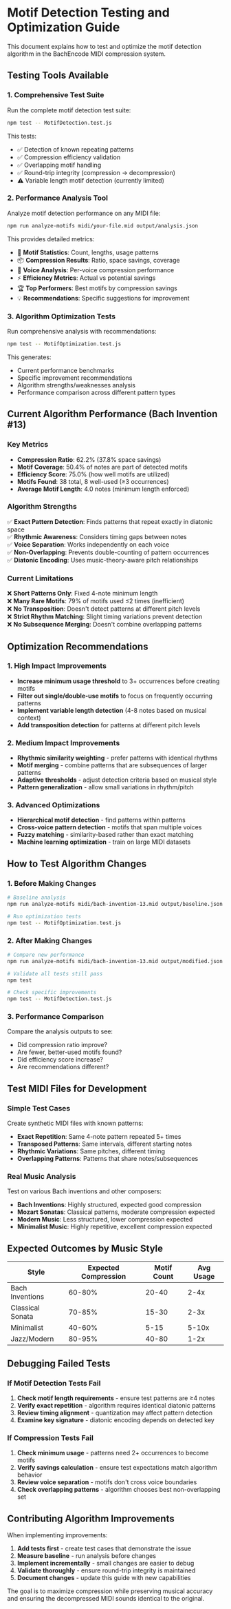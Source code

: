 # Motif Detection Testing and Optimization Guide

This document explains how to test and optimize the motif detection algorithm in the BachEncode MIDI compression system.

## Testing Tools Available

### 1. Comprehensive Test Suite
Run the complete motif detection test suite:
```bash
npm test -- MotifDetection.test.js
```

This tests:
- ✅ Detection of known repeating patterns
- ✅ Compression efficiency validation  
- ✅ Overlapping motif handling
- ✅ Round-trip integrity (compression → decompression)
- ⚠️  Variable length motif detection (currently limited)

### 2. Performance Analysis Tool
Analyze motif detection performance on any MIDI file:
```bash
npm run analyze-motifs midi/your-file.mid output/analysis.json
```

This provides detailed metrics:
- 🎵 **Motif Statistics**: Count, lengths, usage patterns
- 📦 **Compression Results**: Ratio, space savings, coverage
- 🎼 **Voice Analysis**: Per-voice compression performance  
- ⚡ **Efficiency Metrics**: Actual vs potential savings
- 🏆 **Top Performers**: Best motifs by compression savings
- 💡 **Recommendations**: Specific suggestions for improvement

### 3. Algorithm Optimization Tests
Run comprehensive analysis with recommendations:
```bash
npm test -- MotifOptimization.test.js
```

This generates:
- Current performance benchmarks
- Specific improvement recommendations
- Algorithm strengths/weaknesses analysis
- Performance comparison across different pattern types

## Current Algorithm Performance (Bach Invention #13)

### Key Metrics
- **Compression Ratio**: 62.2% (37.8% space savings)
- **Motif Coverage**: 50.4% of notes are part of detected motifs
- **Efficiency Score**: 75.0% (how well motifs are utilized)
- **Motifs Found**: 38 total, 8 well-used (≥3 occurrences)
- **Average Motif Length**: 4.0 notes (minimum length enforced)

### Algorithm Strengths
✅ **Exact Pattern Detection**: Finds patterns that repeat exactly in diatonic space  
✅ **Rhythmic Awareness**: Considers timing gaps between notes  
✅ **Voice Separation**: Works independently on each voice  
✅ **Non-Overlapping**: Prevents double-counting of pattern occurrences  
✅ **Diatonic Encoding**: Uses music-theory-aware pitch relationships  

### Current Limitations
❌ **Short Patterns Only**: Fixed 4-note minimum length  
❌ **Many Rare Motifs**: 79% of motifs used ≤2 times (inefficient)  
❌ **No Transposition**: Doesn't detect patterns at different pitch levels  
❌ **Strict Rhythm Matching**: Slight timing variations prevent detection  
❌ **No Subsequence Merging**: Doesn't combine overlapping patterns  

## Optimization Recommendations

### 1. High Impact Improvements
- **Increase minimum usage threshold** to 3+ occurrences before creating motifs
- **Filter out single/double-use motifs** to focus on frequently occurring patterns
- **Implement variable length detection** (4-8 notes based on musical context)
- **Add transposition detection** for patterns at different pitch levels

### 2. Medium Impact Improvements  
- **Rhythmic similarity weighting** - prefer patterns with identical rhythms
- **Motif merging** - combine patterns that are subsequences of larger patterns
- **Adaptive thresholds** - adjust detection criteria based on musical style
- **Pattern generalization** - allow small variations in rhythm/pitch

### 3. Advanced Optimizations
- **Hierarchical motif detection** - find patterns within patterns
- **Cross-voice pattern detection** - motifs that span multiple voices
- **Fuzzy matching** - similarity-based rather than exact matching
- **Machine learning optimization** - train on large MIDI datasets

## How to Test Algorithm Changes

### 1. Before Making Changes
```bash
# Baseline analysis
npm run analyze-motifs midi/bach-invention-13.mid output/baseline.json

# Run optimization tests  
npm test -- MotifOptimization.test.js
```

### 2. After Making Changes
```bash
# Compare new performance
npm run analyze-motifs midi/bach-invention-13.mid output/modified.json

# Validate all tests still pass
npm test

# Check specific improvements
npm test -- MotifDetection.test.js
```

### 3. Performance Comparison
Compare the analysis outputs to see:
- Did compression ratio improve?
- Are fewer, better-used motifs found?
- Did efficiency score increase?
- Are recommendations different?

## Test MIDI Files for Development

### Simple Test Cases
Create synthetic MIDI files with known patterns:
- **Exact Repetition**: Same 4-note pattern repeated 5+ times
- **Transposed Patterns**: Same intervals, different starting notes  
- **Rhythmic Variations**: Same pitches, different timing
- **Overlapping Patterns**: Patterns that share notes/subsequences

### Real Music Analysis
Test on various Bach inventions and other composers:
- **Bach Inventions**: Highly structured, expected good compression
- **Mozart Sonatas**: Classical patterns, moderate compression expected  
- **Modern Music**: Less structured, lower compression expected
- **Minimalist Music**: Highly repetitive, excellent compression expected

## Expected Outcomes by Music Style

| Style | Expected Compression | Motif Count | Avg Usage |
|-------|---------------------|-------------|-----------|
| Bach Inventions | 60-80% | 20-40 | 2-4x |
| Classical Sonata | 70-85% | 15-30 | 2-3x |  
| Minimalist | 40-60% | 5-15 | 5-10x |
| Jazz/Modern | 80-95% | 40-80 | 1-2x |

## Debugging Failed Tests

### If Motif Detection Tests Fail
1. **Check motif length requirements** - ensure test patterns are ≥4 notes
2. **Verify exact repetition** - algorithm requires identical diatonic patterns
3. **Review timing alignment** - quantization may affect pattern detection
4. **Examine key signature** - diatonic encoding depends on detected key

### If Compression Tests Fail  
1. **Check minimum usage** - patterns need 2+ occurrences to become motifs
2. **Verify savings calculation** - ensure test expectations match algorithm behavior
3. **Review voice separation** - motifs don't cross voice boundaries
4. **Check overlapping patterns** - algorithm chooses best non-overlapping set

## Contributing Algorithm Improvements

When implementing improvements:
1. **Add tests first** - create test cases that demonstrate the issue
2. **Measure baseline** - run analysis before changes
3. **Implement incrementally** - small changes are easier to debug
4. **Validate thoroughly** - ensure round-trip integrity is maintained
5. **Document changes** - update this guide with new capabilities

The goal is to maximize compression while preserving musical accuracy and ensuring the decompressed MIDI sounds identical to the original.